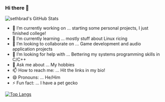 ### Hi there 👋

![sethbrad's GitHub Stats](https://github-readme-stats.vercel.app/api?username=sethbrad&count_private=true&show_icons=true&theme=gruvbox)

- 🔭 I’m currently working on ... starting some personal projects, I just finished college!
- 🌱 I’m currently learning ... mostly stuff about Linux ricing
- 👯 I’m looking to collaborate on ... Game development and audio application projects
- 🤔 I’m looking for help with ... Bettering my systems programming skills in C/C++
- 💬 Ask me about ... My hobbies
- 📫 How to reach me: ... Hit the links in my bio!
- 😄 Pronouns: ... He/Him
- ⚡ Fun fact: ... I have a pet gecko

[![Top Langs](https://github-readme-stats.vercel.app/api/top-langs/?username=sethbrad&theme=gruvbox)](https://github.com/anuraghazra/github-readme-stats)
